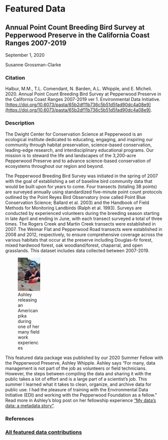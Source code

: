 # Featured Data

## Annual Point Count Breeding Bird Survey at Pepperwood Preserve in the California Coast Ranges 2007-2019

September 1, 2020

Susanne Grossman-Clarke

### Citation

Halbur, M.M., T.L. Comendant, N. Barden, A.L. Whipple, and E. Micheli. 2020. Annual Point Count Breeding Bird Survey at Pepperwood Preserve in the California Coast Ranges 2007-2019 ver 1. Environmental Data Initiative. [https://doi.org/10.6073/pasta/65b2df11b736c5b51d5fad90dc4a08e9](https://doi.org/10.6073/pasta/65b2df11b736c5b51d5fad90dc4a08e9).

### Description

The Dwight Center for Conservation Science at Pepperwood is an ecological institute dedicated to educating, engaging, and inspiring our community through habitat preservation, science-based conservation, leading-edge research, and interdisciplinary educational programs. Our mission is to steward the life and landscapes of the 3,200-acre Pepperwood Preserve and to advance science-based conservation of ecosystems throughout our region and beyond.

The Pepperwood Breeding Bird Survey was initiated in the spring of 2007 with the goal of establishing a set of baseline bird community data that would be built upon for years to come. Four transects (totaling 38 points) are surveyed annually using standardized five-minute point count protocols outlined by the Point Reyes Bird Observatory (now called Point Blue Conservation Science; Ballard et al. 2003) and the Handbook of Field Methods for Monitoring Landbirds (Ralph et al. 1993). Surveys are conducted by experienced volunteers during the breeding season starting in late April and ending in June, with each transect surveyed a total of three times. The Rogers Creek and Martin Creek transects were established in 2007. The Weimar Flat and Pepperwood Road transects were established in 2008 and 2012, respectively, to ensure comprehensive coverage across the various habitats that occur at the preserve including Douglas-fir forest, mixed hardwood forest, oak woodland/forest, chaparral, and open grasslands. This dataset includes data collected between 2007-2019. 

<div class="figure_featured" style="width: 30%;">
    <figure>
       <img src="/static/images/featured_data/pika.png" alt="researcher releasing a bird"/>
       <figcaption class="figure-caption">Ashley releasing an American pika during one of her many field work experiences</figcaption>
    </figure>
</div>

This featured data package was published by our 2020 Summer Fellow with the Pepperwood Preserve, Ashley Whipple. Ashley says “For many, data management is not part of the job as volunteers or field technicians. However, the steps between compiling the data and sharing it with the public takes a lot of effort and is a large part of a scientist’s job. This summer I learned what it takes to clean, organize, and archive data for public use. I had the pleasure of training with the Environmental Data Initiative (EDI) and working with the Pepperwood Foundation as a fellow.” Read more in Ashley’s blog post on her fellowship experience [“My data’s data: a metadata story”](https://www.pepperwoodpreserve.org/2020/07/30/mydatasdata-a-metadata-story/).

### References

### [All featured data contributions](/templates/featured/featured-grid)
